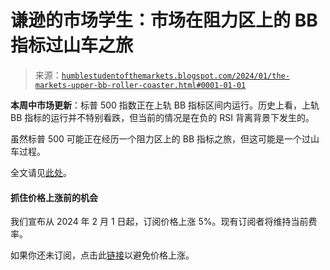 <!--yml

分类：未分类

日期：2024-05-18 01:20:26

-->

# 谦逊的市场学生：市场在阻力区上的 BB 指标过山车之旅

> 来源：[`humblestudentofthemarkets.blogspot.com/2024/01/the-markets-upper-bb-roller-coaster.html#0001-01-01`](https://humblestudentofthemarkets.blogspot.com/2024/01/the-markets-upper-bb-roller-coaster.html#0001-01-01)

**本周中市场更新**：标普 500 指数正在上轨 BB 指标区间内运行。历史上看，上轨 BB 指标的运行并不特别看跌，但当前的情况是在负的 RSI 背离背景下发生的。

虽然标普 500 可能正在经历一个阻力区上的 BB 指标之旅，但这可能是一个过山车过程。

全文请见[此处](https://stockcharts.com/h-sc/ui?s=%24SPX&p=D&yr=1&mn=0&dy=0&id=p14108859841&listNum=1)。

#### 抓住价格上涨前的机会

我们宣布从 2024 年 2 月 1 日起，订阅价格上涨 5%。现有订阅者将维持当前费率。

如果你还未订阅，点击此[链接](https://humblestudentofthemarkets.com/shop-2/?orderby=price)以避免价格上涨。
